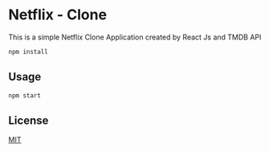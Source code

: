 # Netflix - Clone
This is a simple Netflix Clone Application created by React Js and TMDB API




```bash
npm install 
```

## Usage

```python
npm start 
```



## License
[MIT](https://choosealicense.com/licenses/mit/)
